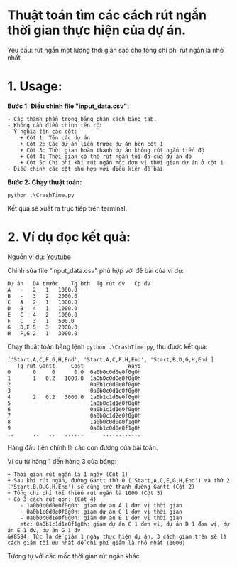 Thuật toán tìm các cách rút ngắn thời gian thực hiện của dự án.
=============

Yêu cầu: rút ngắn một lượng thời gian sao cho tổng chi phí rút ngắn là nhỏ nhất

# **1. Usage:**

**Bước 1: Điều chỉnh file "input_data.csv":**

	- Các thành phần trong bảng phân cách bằng tab.
	- Không cần điều chỉnh tên cột
	- Ý nghĩa tên các cột:
		+ Cột 1: Tên các dự án
		+ Cột 2: Các dự án liền trước dự án bên cột 1
		+ Cột 3: Thời gian hoàn thành dự án không rút ngắn tiến độ
		+ Cột 4: Thời gian có thể rút ngắn tối đa của dự án đó
		+ Cột 5: Chi phí khi rút ngắn một đơn vị thời gian dự án ở cột 1 
	- Điều chỉnh các cột phù hợp với điều kiện đề bài
**Bước 2: Chạy thuật toán:**

	python .\CrashTime.py
	
	
Kết quả sẽ xuất ra trực tiếp trên terminal.  


# **2. Ví dụ đọc kết quả:**

Nguồn ví dụ: [Youtube](https://www.youtube.com/watch?v=qNSTP88FHWA&t=764s)

Chỉnh sửa file "input_data.csv" phù hợp với đề bài của ví dụ:

	Dự án	DA trước	Tg bth	Tg rút đv	Cp đv
	A	-	2	1	1000.0
	B	-	3	2	2000.0
	C	A	2	1	1000.0
	D	B	4	1	1000.0
	E	C	4	2	1000.0
	F	C	3	1	500.0
	G	D,E	5	3	2000.0
	H	F,G	2	1	3000.0

Chạy thuật toán bằng lệnh `python .\CrashTime.py`, thu được kết quả: 

```
['Start,A,C,E,G,H,End', 'Start,A,C,F,H,End', 'Start,B,D,G,H,End']
   Tg rút Gantt     Cost              Ways
0       0     0      0.0  0a0b0c0d0e0f0g0h
1       1   0,2   1000.0  1a0b0c0d0e0f0g0h
2                         0a0b1c0d0e0f0g0h
3                         0a0b0c0d1e0f0g0h
4       2   0,2   3000.0  1a0b1c1d0e0f0g0h
5                         1a0b0c1d1e0f0g0h
6                         0a0b1c1d1e0f0g0h
7                         0a0b0c1d2e0f0g0h
8                         1a0b0c0d0e0f1g0h
9                         0a0b1c0d0e0f1g0h
..      ..   ..	  ......      ............
```

Hàng đầu tiên chính là các con đường của bài toán.

Ví dụ từ hàng 1 đến hàng 3 của bảng: 

	+ Thời gian rút ngắn là 1 ngày (Cột 1)
	+ Sau khi rút ngắn, đường Gantt thứ 0 ('Start,A,C,E,G,H,End') và thứ 2 ('Start,B,D,G,H,End') sẽ cùng trở thành đường Gantt (Cột 2)
	+ Tổng chi phí tối thiểu rút ngắn là 1000 (Cột 3)
	+ Có 3 cách rút gọn: (Cột 4)
		- 1a0b0c0d0e0f0g0h: giảm dự án A 1 đơn vị thời gian
		- 0a0b1c0d0e0f0g0h: giảm dự án C 1 đơn vị thời gian
		- 0a0b0c0d1e0f0g0h: giảm dự án E 1 đơn vị thời gian 
		etc: 0a0b1c1d1e0f1g0h: giảm dự án C 1 đơn vị, dự án D 1 đơn vị, dự án E 1 đv, dự án G 1 đv	
	&#8594; Tức là để giảm 1 ngày thực hiện dự án, 3 cách giảm trên sẽ là cách giảm tối ưu nhất để chi phí giảm là nhỏ nhất (1000)  

Tương tự với các mốc thời gian rút ngắn khác.
